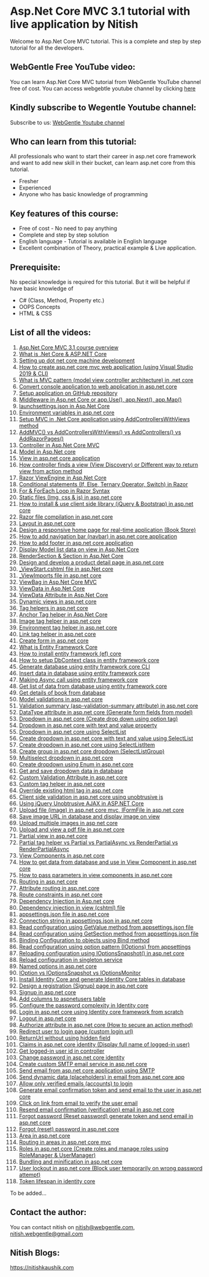 # Asp.Net Core MVC 3.1 tutorial with live application by Nitish
Welcome to Asp.Net Core MVC tutorial. This is a complete and step by step tutorial for all the developers.

## WebGentle Free YouTube video:
You can learn Asp.Net Core MVC tutorial from WebGentle YouTube channel free of cost.
You can access webgebtle youtube channel by clicking [here](https://www.youtube.com/watch?v=CP-zbZA5LAc&list=PLaFzfwmPR7_LTXu0Vz9Zz_Y0OMMC7ArHZ)

## Kindly subscribe to Wegentle Youtube channel:
Subscribe to us: [WebGentle Youtube channel](https://bit.ly/webgentle)

## Who can learn from this tutorial:
All professionals who want to start their career in asp.net core framework and want to add new skill in their bucket, can learn asp.net core from this tutorial.
* Fresher
* Experienced 
* Anyone who has basic knowledge of programming

## Key features of this course:
* Free of cost - No need to pay anything
* Complete and step by step solution
* English language - Tutorial is available in English language
* Excellent combination of Theory, practical example & Live application.

## Prerequisite:
No special knowledge is required for this tutorial. But it will be helpful if have basic knowledge of
* C# (Class, Method, Property etc.)
* OOPS Concepts
* HTML & CSS

## List of all the videos:
1. [Asp.Net Core MVC 3.1 course overview](https://www.youtube.com/watch?v=CP-zbZA5LAc&list=PLaFzfwmPR7_LTXu0Vz9Zz_Y0OMMC7ArHZ&index=1)
2. [What is .Net Core & ASP.NET Core](https://www.youtube.com/watch?v=-lgNclGseLM&list=PLaFzfwmPR7_LTXu0Vz9Zz_Y0OMMC7ArHZ&index=2)
3. [Setting up dot net core machine development](https://www.youtube.com/watch?v=bFsu3nup00Y&list=PLaFzfwmPR7_LTXu0Vz9Zz_Y0OMMC7ArHZ&index=3)
4. [How to create asp.net core mvc web application (using Visual Studio 2019 & CLI)](https://www.youtube.com/watch?v=_AlcrY5YEww&list=PLaFzfwmPR7_LTXu0Vz9Zz_Y0OMMC7ArHZ&index=4)
5. [What is MVC pattern (model view controller architecture) in .net core](https://www.youtube.com/watch?v=zBYxYgDWh4w&list=PLaFzfwmPR7_LTXu0Vz9Zz_Y0OMMC7ArHZ&index=5)
6. [Convert console application to web application in asp.net core](https://www.youtube.com/watch?v=9QQSPFtZ6Uk&list=PLaFzfwmPR7_LTXu0Vz9Zz_Y0OMMC7ArHZ&index=6)
7. [Setup application on GitHub repository](https://www.youtube.com/watch?v=lQMiMyMQHVg&list=PLaFzfwmPR7_LTXu0Vz9Zz_Y0OMMC7ArHZ&index=7)
8. [Middleware in Asp.net Core or app.Use(), app.Next(), app.Map()](https://www.youtube.com/watch?v=10AWqnAph2g&list=PLaFzfwmPR7_LTXu0Vz9Zz_Y0OMMC7ArHZ&index=8)
9. [launchsettings.json in Asp.Net Core](https://www.youtube.com/watch?v=5A68_ArtOJA&list=PLaFzfwmPR7_LTXu0Vz9Zz_Y0OMMC7ArHZ&index=9)
10. [Environment variables in asp.net core](https://www.youtube.com/watch?v=nQBNkISSE_4&list=PLaFzfwmPR7_LTXu0Vz9Zz_Y0OMMC7ArHZ&index=10)
11. [Setup MVC in .Net Core application using AddControllersWithViews method](https://www.youtube.com/watch?v=j_eF38mK2QI&list=PLaFzfwmPR7_LTXu0Vz9Zz_Y0OMMC7ArHZ&index=11)
12. [AddMVC() vs AddControllersWithViews() vs AddControllers() vs AddRazorPages()](https://www.youtube.com/watch?v=gxu1fsHGvMo&list=PLaFzfwmPR7_LTXu0Vz9Zz_Y0OMMC7ArHZ&index=12)
13. [Controller in Asp.Net Core MVC](https://www.youtube.com/watch?v=KxIMpq2btKs&list=PLaFzfwmPR7_LTXu0Vz9Zz_Y0OMMC7ArHZ&index=13)
14. [Model in Asp.Net core](https://www.youtube.com/watch?v=A_LPA_c41TM&list=PLaFzfwmPR7_LTXu0Vz9Zz_Y0OMMC7ArHZ&index=14)
15. [View in asp.net core application](https://www.youtube.com/watch?v=xfFQQd3m4yE&list=PLaFzfwmPR7_LTXu0Vz9Zz_Y0OMMC7ArHZ&index=15)
16. [How controller finds a view (View Discovery) or Different way to return view from action method](https://www.youtube.com/watch?v=KRd-IHNRc3Y&list=PLaFzfwmPR7_LTXu0Vz9Zz_Y0OMMC7ArHZ&index=16)
17. [Razor ViewEngine in Asp.Net Core](https://www.youtube.com/watch?v=U2DZMDcAke0&list=PLaFzfwmPR7_LTXu0Vz9Zz_Y0OMMC7ArHZ&index=17)
18. [Conditional statements (If, Else, Ternary Operator, Switch) in Razor](https://www.youtube.com/watch?v=CayKF6qxVRI&list=PLaFzfwmPR7_LTXu0Vz9Zz_Y0OMMC7ArHZ&index=18)
19. [For & ForEach Loop in Razor Syntax](https://www.youtube.com/watch?v=i41vf2l62hI&list=PLaFzfwmPR7_LTXu0Vz9Zz_Y0OMMC7ArHZ&index=19)
20. [Static files (Img, css & js) in asp.net core](https://www.youtube.com/watch?v=L7J5jI6-9r4&list=PLaFzfwmPR7_LTXu0Vz9Zz_Y0OMMC7ArHZ&index=20)
21. [How to install & use client side library (jQuery & Bootstrap) in asp.net core ](https://www.youtube.com/watch?v=VwqozSbQuec&list=PLaFzfwmPR7_LTXu0Vz9Zz_Y0OMMC7ArHZ&index=21)
22. [Razor file compilation in asp.net core](https://www.youtube.com/watch?v=ctB8GvRouSQ&list=PLaFzfwmPR7_LTXu0Vz9Zz_Y0OMMC7ArHZ&index=22)
23. [Layout in asp.net core](https://www.youtube.com/watch?v=Kv7JEOUuOdI&list=PLaFzfwmPR7_LTXu0Vz9Zz_Y0OMMC7ArHZ&index=23)
24. [Design a responsive home page for real-time application (Book Store)](https://www.youtube.com/watch?v=bVGontQCB_I&list=PLaFzfwmPR7_LTXu0Vz9Zz_Y0OMMC7ArHZ&index=24)
25. [How to add navigation bar (navbar) in asp.net core application](https://www.youtube.com/watch?v=4pBWKbJ9nL0&list=PLaFzfwmPR7_LTXu0Vz9Zz_Y0OMMC7ArHZ&index=25)
26. [How to add footer in asp.net core application](https://www.youtube.com/watch?v=A6pyEv4EH4I&list=PLaFzfwmPR7_LTXu0Vz9Zz_Y0OMMC7ArHZ&index=26)
27. [Display Model list data on view in Asp.Net Core](https://www.youtube.com/watch?v=CuA_pgkXqf0&list=PLaFzfwmPR7_LTXu0Vz9Zz_Y0OMMC7ArHZ&index=27)
28. [RenderSection & Section in Asp.Net Core](https://www.youtube.com/watch?v=a0VMZ0reVXU&list=PLaFzfwmPR7_LTXu0Vz9Zz_Y0OMMC7ArHZ&index=28)
29. [Design and develop a product detail page in asp.net core](https://www.youtube.com/watch?v=elJgXm1Fc80&list=PLaFzfwmPR7_LTXu0Vz9Zz_Y0OMMC7ArHZ&index=29)
30. [_ViewStart.cshtml file in asp.Net core](https://www.youtube.com/watch?v=ZiB1vqj-Y1g&list=PLaFzfwmPR7_LTXu0Vz9Zz_Y0OMMC7ArHZ&index=30)
31. [_ViewImports file in asp.net core](https://www.youtube.com/watch?v=rdag_suOGj4&list=PLaFzfwmPR7_LTXu0Vz9Zz_Y0OMMC7ArHZ&index=31)
32. [ViewBag in Asp.Net Core MVC](https://www.youtube.com/watch?v=nbw50yMD3q0&list=PLaFzfwmPR7_LTXu0Vz9Zz_Y0OMMC7ArHZ&index=32)
33. [ViewData in Asp.Net Core](https://www.youtube.com/watch?v=Clfw1GWNv58&list=PLaFzfwmPR7_LTXu0Vz9Zz_Y0OMMC7ArHZ&index=33)
34. [ViewData Attribute in Asp.Net Core](https://www.youtube.com/watch?v=Bf4WjnjZobk&list=PLaFzfwmPR7_LTXu0Vz9Zz_Y0OMMC7ArHZ&index=34)
35. [Dynamic views in asp.net core](https://www.youtube.com/watch?v=hOE3w9N23zQ&list=PLaFzfwmPR7_LTXu0Vz9Zz_Y0OMMC7ArHZ&index=35)
36. [Tag helpers in asp.net core](https://www.youtube.com/watch?v=YsyXTIoLeZQ&list=PLaFzfwmPR7_LTXu0Vz9Zz_Y0OMMC7ArHZ&index=36)
37. [Anchor Tag helper in Asp.Net Core](https://www.youtube.com/watch?v=xfUq_aMjL8w&list=PLaFzfwmPR7_LTXu0Vz9Zz_Y0OMMC7ArHZ&index=37)
38. [ Image tag helper in asp.net core](https://www.youtube.com/watch?v=iJTiPHkTwGU&list=PLaFzfwmPR7_LTXu0Vz9Zz_Y0OMMC7ArHZ&index=38)
39. [Environment tag helper in asp.net core](https://www.youtube.com/watch?v=V9Ie2OvbAhs&list=PLaFzfwmPR7_LTXu0Vz9Zz_Y0OMMC7ArHZ&index=39)
40. [Link tag helper in asp.net core](https://www.youtube.com/watch?v=wYSh8jGsT50&list=PLaFzfwmPR7_LTXu0Vz9Zz_Y0OMMC7ArHZ&index=40)
41. [Create form in asp.net core](https://www.youtube.com/watch?v=hRjzu738zgE&list=PLaFzfwmPR7_LTXu0Vz9Zz_Y0OMMC7ArHZ&index=41)
42. [What is Entity Framework Core](https://www.youtube.com/watch?v=EGoYmjjU_Ko&list=PLaFzfwmPR7_LTXu0Vz9Zz_Y0OMMC7ArHZ&index=42)
43. [How to install entity framework (ef) core](https://www.youtube.com/watch?v=SWkyGXN8f9g&list=PLaFzfwmPR7_LTXu0Vz9Zz_Y0OMMC7ArHZ&index=43)
44. [How to setup DbContext class in entity framework core](https://www.youtube.com/watch?v=Yhmg5VJlSwY&list=PLaFzfwmPR7_LTXu0Vz9Zz_Y0OMMC7ArHZ&index=44)
45. [Generate database using entity framework core CLI](https://www.youtube.com/watch?v=xPgzPQKG5n8&list=PLaFzfwmPR7_LTXu0Vz9Zz_Y0OMMC7ArHZ&index=45)
46. [Insert data in database using entity framework core](https://www.youtube.com/watch?v=cE_o8piz-2Y&list=PLaFzfwmPR7_LTXu0Vz9Zz_Y0OMMC7ArHZ&index=46)
47. [Making Async call using entity framework core](https://www.youtube.com/watch?v=O7NkoVMRS7M&list=PLaFzfwmPR7_LTXu0Vz9Zz_Y0OMMC7ArHZ&index=47)
48. [Get list of data from database using entity framework core](https://www.youtube.com/watch?v=4flp6MQTRhQ&list=PLaFzfwmPR7_LTXu0Vz9Zz_Y0OMMC7ArHZ&index=48)
49. [Get details of book from database](https://www.youtube.com/watch?v=AhMwkcvQc6w&list=PLaFzfwmPR7_LTXu0Vz9Zz_Y0OMMC7ArHZ&index=49)
50. [Model validations in asp.net core](https://www.youtube.com/watch?v=ckD1tLQfyH4&list=PLaFzfwmPR7_LTXu0Vz9Zz_Y0OMMC7ArHZ&index=50)
51. [Validation summary (asp-validation-summary attribute) in asp.net core](https://www.youtube.com/watch?v=5txrbp6D-gg&list=PLaFzfwmPR7_LTXu0Vz9Zz_Y0OMMC7ArHZ&index=51)
52. [DataType attribute in asp.net core (Generate form fields from model)](https://www.youtube.com/watch?v=9u0EOBNHvDE&list=PLaFzfwmPR7_LTXu0Vz9Zz_Y0OMMC7ArHZ&index=52)
53. [Dropdown in asp.net core (Create drop down using option tag)](https://www.youtube.com/watch?v=l6JhPyUZhHk&list=PLaFzfwmPR7_LTXu0Vz9Zz_Y0OMMC7ArHZ&index=53)
54. [Dropdown in asp.net core with text and value property ](https://www.youtube.com/watch?v=P1rWY4p7-S4&list=PLaFzfwmPR7_LTXu0Vz9Zz_Y0OMMC7ArHZ&index=54)
55. [Dropdown in asp.net core using SelectList](https://www.youtube.com/watch?v=MUTUjxXHzzQ&list=PLaFzfwmPR7_LTXu0Vz9Zz_Y0OMMC7ArHZ&index=55)
56. [Create dropdown in asp.net core with text and value using SelectList](https://www.youtube.com/watch?v=KEpdE_Qozdk&list=PLaFzfwmPR7_LTXu0Vz9Zz_Y0OMMC7ArHZ&index=56)
57. [Create dropdown in asp.net core using SelectListItem](https://www.youtube.com/watch?v=pxp7itShsZ4&list=PLaFzfwmPR7_LTXu0Vz9Zz_Y0OMMC7ArHZ&index=57)
58. [Create group in asp.net core dropdown (SelectListGroup)](https://www.youtube.com/watch?v=RvzNiEUhs9Q&list=PLaFzfwmPR7_LTXu0Vz9Zz_Y0OMMC7ArHZ&index=58)
59. [Multiselect dropdown in asp.net core](https://www.youtube.com/watch?v=n2gTAdpkvLg&list=PLaFzfwmPR7_LTXu0Vz9Zz_Y0OMMC7ArHZ&index=59)
60. [Create dropdown using Enum in asp.net core](https://www.youtube.com/watch?v=0JDxnjcH_v0&list=PLaFzfwmPR7_LTXu0Vz9Zz_Y0OMMC7ArHZ&index=60)
61. [Get and save dropdown data in database](https://www.youtube.com/watch?v=zBJVaNp9euA&list=PLaFzfwmPR7_LTXu0Vz9Zz_Y0OMMC7ArHZ&index=61)
62. [Custom Validation Attribute in asp.net core](https://www.youtube.com/watch?v=KsBbcsQfSkw&list=PLaFzfwmPR7_LTXu0Vz9Zz_Y0OMMC7ArHZ&index=62)
63. [Custom tag helper in asp.net core](https://www.youtube.com/watch?v=C7UkHzpOJvc&list=PLaFzfwmPR7_LTXu0Vz9Zz_Y0OMMC7ArHZ&index=63)
64. [Override existing html tag in asp.net core](https://www.youtube.com/watch?v=6fgXaFux2ns&list=PLaFzfwmPR7_LTXu0Vz9Zz_Y0OMMC7ArHZ&index=64)
65. [Client side validation in asp.net core using unobtrusive js](https://www.youtube.com/watch?v=foY_YOk0NTA&list=PLaFzfwmPR7_LTXu0Vz9Zz_Y0OMMC7ArHZ&index=65)
66. [Using jQuery Unobtrusive AJAX in ASP.NET Core](https://www.youtube.com/watch?v=JvXYU5sHbTs&list=PLaFzfwmPR7_LTXu0Vz9Zz_Y0OMMC7ArHZ&index=66)
67. [Upload file (image) in asp.net core mvc, IFormFile in asp.net core](https://www.youtube.com/watch?v=bqyZiwXOMH0&list=PLaFzfwmPR7_LTXu0Vz9Zz_Y0OMMC7ArHZ&index=67)
68. [Save image URL in database and display image on view](https://www.youtube.com/watch?v=DTQMTB2ghDM&list=PLaFzfwmPR7_LTXu0Vz9Zz_Y0OMMC7ArHZ&index=68)
69. [Upload multiple images in asp net core](https://www.youtube.com/watch?v=lh-oOqukZus&list=PLaFzfwmPR7_LTXu0Vz9Zz_Y0OMMC7ArHZ&index=69)
70. [Upload and view a pdf file in asp.net core](https://www.youtube.com/watch?v=aUdnaAsq1ec&list=PLaFzfwmPR7_LTXu0Vz9Zz_Y0OMMC7ArHZ&index=70)
71. [Partial view in asp.net core](https://www.youtube.com/watch?v=0o8zJpnHV8c&list=PLaFzfwmPR7_LTXu0Vz9Zz_Y0OMMC7ArHZ&index=71)
72. [Partial tag helper vs Partial vs PartialAsync vs RenderPartial vs RenderPartialAsync](https://www.youtube.com/watch?v=D00C-KcoX7g&list=PLaFzfwmPR7_LTXu0Vz9Zz_Y0OMMC7ArHZ&index=72)
73. [View Components in asp.net core](https://www.youtube.com/watch?v=qZ1-lkfb4NI&list=PLaFzfwmPR7_LTXu0Vz9Zz_Y0OMMC7ArHZ&index=73)
74. [How to get data from database and use in View Component in asp.net core](https://www.youtube.com/watch?v=CLoNnyb_ok8&list=PLaFzfwmPR7_LTXu0Vz9Zz_Y0OMMC7ArHZ&index=74)
75. [How to pass parameters in view components in asp.net core](https://www.youtube.com/watch?v=8raneKbOWPc&list=PLaFzfwmPR7_LTXu0Vz9Zz_Y0OMMC7ArHZ&index=75)
76. [Routing in asp.net core](https://www.youtube.com/watch?v=MOVOHHFSCRI&list=PLaFzfwmPR7_LTXu0Vz9Zz_Y0OMMC7ArHZ&index=76)
77. [Attribute routing in asp.net core](https://www.youtube.com/watch?v=87r-9WD7PEs&list=PLaFzfwmPR7_LTXu0Vz9Zz_Y0OMMC7ArHZ&index=77)
78. [Route constraints in asp.net core](https://www.youtube.com/watch?v=vKOAdgq_PSU&list=PLaFzfwmPR7_LTXu0Vz9Zz_Y0OMMC7ArHZ&index=78)
79. [Dependency Injection in Asp.net core](https://www.youtube.com/watch?v=gVXdofnkTt4&list=PLaFzfwmPR7_LTXu0Vz9Zz_Y0OMMC7ArHZ&index=79)
80. [Dependency injection in view (cshtml) file](https://www.youtube.com/watch?v=KUo9HvBkiJ8&list=PLaFzfwmPR7_LTXu0Vz9Zz_Y0OMMC7ArHZ&index=80)
81. [appsettings.json file in asp.net core](https://www.youtube.com/watch?v=09Q7L6CZmsE&list=PLaFzfwmPR7_LTXu0Vz9Zz_Y0OMMC7ArHZ&index=81)
82. [Connection string in appsettings.json in asp.net core](https://www.youtube.com/watch?v=c4ITPctD8Hg&list=PLaFzfwmPR7_LTXu0Vz9Zz_Y0OMMC7ArHZ&index=82)
83. [Read configuration using GetValue method from appsettings.json file](https://www.youtube.com/watch?v=9jNZi50kmBs&list=PLaFzfwmPR7_LTXu0Vz9Zz_Y0OMMC7ArHZ&index=83)
84. [Read configuration using GetSection method from appsettings.json file](https://www.youtube.com/watch?v=P33EVo_ZmQE&list=PLaFzfwmPR7_LTXu0Vz9Zz_Y0OMMC7ArHZ&index=84)
85. [Binding Configuration to objects using Bind method](https://www.youtube.com/watch?v=NiOa9-q3q3o&list=PLaFzfwmPR7_LTXu0Vz9Zz_Y0OMMC7ArHZ&index=85)
86. [Read configuration using option pattern (IOptions) from appsettings](https://www.youtube.com/watch?v=M8tEubdQGP4&list=PLaFzfwmPR7_LTXu0Vz9Zz_Y0OMMC7ArHZ&index=86)
87. [Reloading configuration using IOptionsSnapshot() in asp.net core](https://www.youtube.com/watch?v=YKVMRP3R96k&list=PLaFzfwmPR7_LTXu0Vz9Zz_Y0OMMC7ArHZ&index=87)
88. [Reload configuration in singleton service](https://www.youtube.com/watch?v=aFE90rkJ8i4&list=PLaFzfwmPR7_LTXu0Vz9Zz_Y0OMMC7ArHZ&index=88)
89. [Named options in asp.net core](https://www.youtube.com/watch?v=uUqZFfTmzJU&list=PLaFzfwmPR7_LTXu0Vz9Zz_Y0OMMC7ArHZ&index=89)
90. [IOption vs IOptionsSnapshot vs IOptionsMonitor](https://www.youtube.com/watch?v=Doj9W5Rv7vs&list=PLaFzfwmPR7_LTXu0Vz9Zz_Y0OMMC7ArHZ&index=90)
91. [Install Identity Core and generate Identity Core tables in database](https://www.youtube.com/watch?v=9rGeTjoKsb8&list=PLaFzfwmPR7_LTXu0Vz9Zz_Y0OMMC7ArHZ&index=91)
92. [Design a registration (Signup) page in asp.net core](https://www.youtube.com/watch?v=pU2VaJaDhyE&list=PLaFzfwmPR7_LTXu0Vz9Zz_Y0OMMC7ArHZ&index=92)
93. [Signup in asp.net core](https://www.youtube.com/watch?v=50velawhaP0&list=PLaFzfwmPR7_LTXu0Vz9Zz_Y0OMMC7ArHZ&index=93)
94. [Add columns to aspnetusers table](https://www.youtube.com/watch?v=tYT9ykDEnjE&list=PLaFzfwmPR7_LTXu0Vz9Zz_Y0OMMC7ArHZ&index=94)
95. [Configure the password complexity in Identity core](https://www.youtube.com/watch?v=ZQQNj9TLsOw&list=PLaFzfwmPR7_LTXu0Vz9Zz_Y0OMMC7ArHZ&index=95)
96. [Login in asp.net core using Identity core framework from scratch](https://www.youtube.com/watch?v=ab9xnExBNF8&list=PLaFzfwmPR7_LTXu0Vz9Zz_Y0OMMC7ArHZ&index=96)
97. [Logout in asp.net core](https://www.youtube.com/watch?v=x2q2yqO3Brk&list=PLaFzfwmPR7_LTXu0Vz9Zz_Y0OMMC7ArHZ&index=97)
98. [Authorize attribute in asp.net core (How to secure an action method)](https://www.youtube.com/watch?v=yvN39M-MThM&list=PLaFzfwmPR7_LTXu0Vz9Zz_Y0OMMC7ArHZ&index=98)
99. [Redirect user to login page (custom login url)](https://www.youtube.com/watch?v=ViDY0HvthzY&list=PLaFzfwmPR7_LTXu0Vz9Zz_Y0OMMC7ArHZ&index=99)
100. [ReturnUrl without using hidden field](https://www.youtube.com/watch?v=XYQO7LNs7Eg&list=PLaFzfwmPR7_LTXu0Vz9Zz_Y0OMMC7ArHZ&index=100)
101. [Claims in asp.net core identity (Display full name of logged-in user)](https://www.youtube.com/watch?v=bVEGTmHrAKg&list=PLaFzfwmPR7_LTXu0Vz9Zz_Y0OMMC7ArHZ&index=101)
102. [Get logged-in user id in controller](https://www.youtube.com/watch?v=3ebCVa6ueM0&list=PLaFzfwmPR7_LTXu0Vz9Zz_Y0OMMC7ArHZ&index=102)
103. [Change password in asp.net core identity](https://www.youtube.com/watch?v=UijCaQ5kDOQ&list=PLaFzfwmPR7_LTXu0Vz9Zz_Y0OMMC7ArHZ&index=103)
104. [Create custom SMTP email service in asp.net core](https://www.youtube.com/watch?v=UY0AAnOhep4&list=PLaFzfwmPR7_LTXu0Vz9Zz_Y0OMMC7ArHZ&index=104)
105. [Send email from asp.net core application using SMTP](https://www.youtube.com/watch?v=EDxp5Nl1xGQ&list=PLaFzfwmPR7_LTXu0Vz9Zz_Y0OMMC7ArHZ&index=105)
106. [Send dynamic data (placeholders) in email from asp.net core app](https://www.youtube.com/watch?v=_rbVbTO4a5o&list=PLaFzfwmPR7_LTXu0Vz9Zz_Y0OMMC7ArHZ&index=106)
107. [Allow only verified emails (accounts) to login](https://www.youtube.com/watch?v=Ktm61mqgc60&list=PLaFzfwmPR7_LTXu0Vz9Zz_Y0OMMC7ArHZ&index=107)
108. [Generate email confirmation token and send email to the user in asp.net core](https://www.youtube.com/watch?v=MkXQRtgfxsQ&list=PLaFzfwmPR7_LTXu0Vz9Zz_Y0OMMC7ArHZ&index=108)
109. [Click on link from email to verify the user email](https://www.youtube.com/watch?v=qNwV_YQSr6c&list=PLaFzfwmPR7_LTXu0Vz9Zz_Y0OMMC7ArHZ&index=109)
110. [Resend email confirmation (verification) email in asp.net core](https://www.youtube.com/watch?v=8-DYUF_8DKE&list=PLaFzfwmPR7_LTXu0Vz9Zz_Y0OMMC7ArHZ&index=110)
111. [Forgot password (Reset password) generate token and send email in asp.net core](https://www.youtube.com/watch?v=XapHo_U7hn0&list=PLaFzfwmPR7_LTXu0Vz9Zz_Y0OMMC7ArHZ&index=111)
112. [Forgot (reset) password in asp.net core](https://www.youtube.com/watch?v=b8E3XS3EJOg&list=PLaFzfwmPR7_LTXu0Vz9Zz_Y0OMMC7ArHZ&index=112)
113. [Area in asp.net core](https://www.youtube.com/watch?v=OduYYIc9ZUA&list=PLaFzfwmPR7_LTXu0Vz9Zz_Y0OMMC7ArHZ&index=113)
114. [Routing in areas in asp.net core mvc](https://www.youtube.com/watch?v=V4Gk1nNNEWU&list=PLaFzfwmPR7_LTXu0Vz9Zz_Y0OMMC7ArHZ&index=114)
115. [Roles in asp.net core (Create roles and manage roles using RoleManager & UserManager)](https://www.youtube.com/watch?v=CvTQKS95mug&list=PLaFzfwmPR7_LTXu0Vz9Zz_Y0OMMC7ArHZ&index=115)
116. [Bundling and minification in asp.net core](https://www.youtube.com/watch?v=IJoxn6wQyUw&list=PLaFzfwmPR7_LTXu0Vz9Zz_Y0OMMC7ArHZ&index=116)
117. [User lockout in asp.net core (Block user temporarily on wrong password attempt)](https://www.youtube.com/watch?v=YycQwCpFS0w&list=PLaFzfwmPR7_LTXu0Vz9Zz_Y0OMMC7ArHZ&index=117)
118. [Token lifespan in identity core](https://www.youtube.com/watch?v=ZHVc5eJ49OE&list=PLaFzfwmPR7_LTXu0Vz9Zz_Y0OMMC7ArHZ&index=118)

To be added...

## Contact the author:
You can contact nitish on nitish@webgentle.com, nitish.webgentle@gmail.com

## Nitish Blogs:
https://nitishkaushik.com
